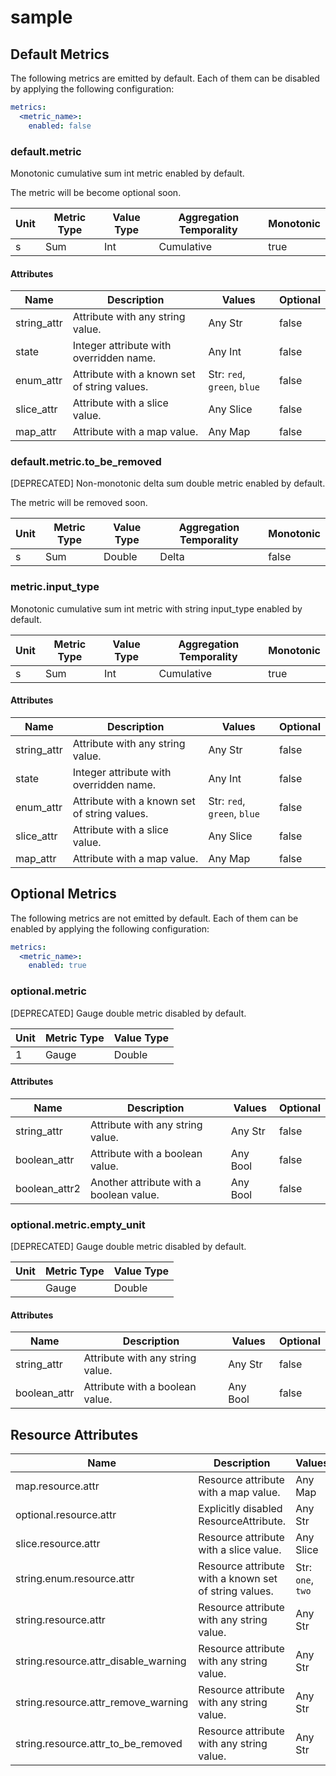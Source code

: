 [comment]: <> (Code generated by mdatagen. DO NOT EDIT.)

# sample

## Default Metrics

The following metrics are emitted by default. Each of them can be disabled by applying the following configuration:

```yaml
metrics:
  <metric_name>:
    enabled: false
```

### default.metric

Monotonic cumulative sum int metric enabled by default.

The metric will be become optional soon.

| Unit | Metric Type | Value Type | Aggregation Temporality | Monotonic |
| ---- | ----------- | ---------- | ----------------------- | --------- |
| s | Sum | Int | Cumulative | true |

#### Attributes

| Name | Description | Values | Optional |
| ---- | ----------- | ------ | -------- |
| string_attr | Attribute with any string value. | Any Str | false |
| state | Integer attribute with overridden name. | Any Int | false |
| enum_attr | Attribute with a known set of string values. | Str: ``red``, ``green``, ``blue`` | false |
| slice_attr | Attribute with a slice value. | Any Slice | false |
| map_attr | Attribute with a map value. | Any Map | false |

### default.metric.to_be_removed

[DEPRECATED] Non-monotonic delta sum double metric enabled by default.

The metric will be removed soon.

| Unit | Metric Type | Value Type | Aggregation Temporality | Monotonic |
| ---- | ----------- | ---------- | ----------------------- | --------- |
| s | Sum | Double | Delta | false |

### metric.input_type

Monotonic cumulative sum int metric with string input_type enabled by default.

| Unit | Metric Type | Value Type | Aggregation Temporality | Monotonic |
| ---- | ----------- | ---------- | ----------------------- | --------- |
| s | Sum | Int | Cumulative | true |

#### Attributes

| Name | Description | Values | Optional |
| ---- | ----------- | ------ | -------- |
| string_attr | Attribute with any string value. | Any Str | false |
| state | Integer attribute with overridden name. | Any Int | false |
| enum_attr | Attribute with a known set of string values. | Str: ``red``, ``green``, ``blue`` | false |
| slice_attr | Attribute with a slice value. | Any Slice | false |
| map_attr | Attribute with a map value. | Any Map | false |

## Optional Metrics

The following metrics are not emitted by default. Each of them can be enabled by applying the following configuration:

```yaml
metrics:
  <metric_name>:
    enabled: true
```

### optional.metric

[DEPRECATED] Gauge double metric disabled by default.

| Unit | Metric Type | Value Type |
| ---- | ----------- | ---------- |
| 1 | Gauge | Double |

#### Attributes

| Name | Description | Values | Optional |
| ---- | ----------- | ------ | -------- |
| string_attr | Attribute with any string value. | Any Str | false |
| boolean_attr | Attribute with a boolean value. | Any Bool | false |
| boolean_attr2 | Another attribute with a boolean value. | Any Bool | false |

### optional.metric.empty_unit

[DEPRECATED] Gauge double metric disabled by default.

| Unit | Metric Type | Value Type |
| ---- | ----------- | ---------- |
|  | Gauge | Double |

#### Attributes

| Name | Description | Values | Optional |
| ---- | ----------- | ------ | -------- |
| string_attr | Attribute with any string value. | Any Str | false |
| boolean_attr | Attribute with a boolean value. | Any Bool | false |

## Resource Attributes

| Name | Description | Values | Enabled |
| ---- | ----------- | ------ | ------- |
| map.resource.attr | Resource attribute with a map value. | Any Map | true |
| optional.resource.attr | Explicitly disabled ResourceAttribute. | Any Str | false |
| slice.resource.attr | Resource attribute with a slice value. | Any Slice | true |
| string.enum.resource.attr | Resource attribute with a known set of string values. | Str: ``one``, ``two`` | true |
| string.resource.attr | Resource attribute with any string value. | Any Str | true |
| string.resource.attr_disable_warning | Resource attribute with any string value. | Any Str | true |
| string.resource.attr_remove_warning | Resource attribute with any string value. | Any Str | false |
| string.resource.attr_to_be_removed | Resource attribute with any string value. | Any Str | true |

